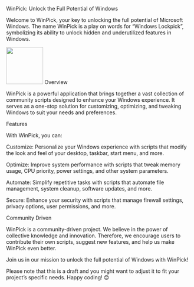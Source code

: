 WinPick: Unlock the Full Potential of Windows

Welcome to WinPick, your key to unlocking the full potential of Microsoft Windows. The name WinPick is a play on words for “Windows Lockpick”, symbolizing its ability to unlock hidden and underutilized features in Windows.

<img src="https://github.com/itsmikethetech/WinPick/assets/25166211/208e288c-e338-4880-9e15-00512f8784c0" width="100" height="100">
Overview

WinPick is a powerful application that brings together a vast collection of community scripts designed to enhance your Windows experience. It serves as a one-stop solution for customizing, optimizing, and tweaking Windows to suit your needs and preferences.

Features

With WinPick, you can:

Customize: Personalize your Windows experience with scripts that modify the look and feel of your desktop, taskbar, start menu, and more.

Optimize: Improve system performance with scripts that tweak memory usage, CPU priority, power settings, and other system parameters.

Automate: Simplify repetitive tasks with scripts that automate file management, system cleanup, software updates, and more.

Secure: Enhance your security with scripts that manage firewall settings, privacy options, user permissions, and more.

Community Driven

WinPick is a community-driven project. We believe in the power of collective knowledge and innovation. Therefore, we encourage users to contribute their own scripts, suggest new features, and help us make WinPick even better.

Join us in our mission to unlock the full potential of Windows with WinPick!

Please note that this is a draft and you might want to adjust it to fit your project’s specific needs. Happy coding! 😊
